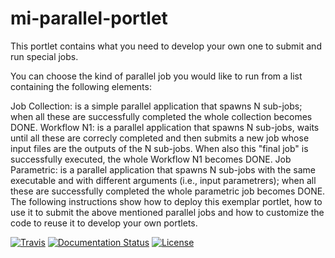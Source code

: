 # mi-parallel-portlet

This portlet contains what you need to develop your own one to submit and run special jobs.

You can choose the kind of parallel job you would like to run from a list containing the following elements:

Job Collection: is a simple parallel application that spawns N sub-jobs; when all these are successfully  completed the whole collection becomes DONE.
Workflow N1: is a parallel application that spawns N sub-jobs, waits until all these are correcly completed and then submits a new job whose input files are the outputs of the N sub-jobs. When also this "final job" is successfully executed, the whole Workflow N1 becomes DONE.
Job Parametric: is a parallel application that spawns N sub-jobs with the same executable and with different arguments (i.e., input parametrers); when all these are successfully completed the whole parametric job becomes DONE.
The following instructions show how to deploy this exemplar portlet, how to use it to submit the above mentioned parallel jobs and how to customize the code to reuse it to develop your own portlets.

[![Travis](http://img.shields.io/travis/csgf/abinitdm-portlet/master.png)](https://travis-ci.org/csgf/abinitdm-portlet)
[![Documentation Status](https://readthedocs.org/projects/csgf/badge/?version=latest)](http://csgf.readthedocs.org)
[![License](https://img.shields.io/github/license/csgf/semantic-search-portlet.svg?style?flat)](http://www.apache.org/licenses/LICENSE-2.0.txt)
